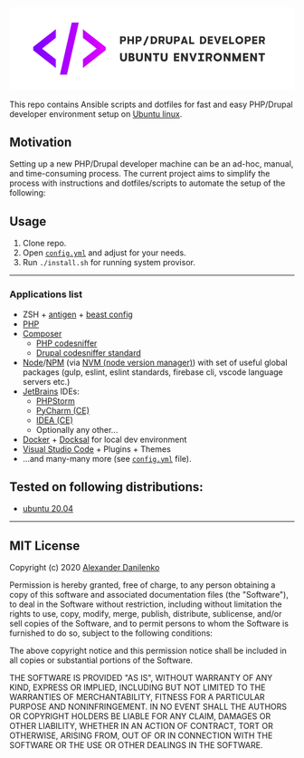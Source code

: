 ![Logo](logo.png)

This repo contains Ansible scripts and dotfiles for fast and easy PHP/Drupal developer environment setup on [Ubuntu linux](https://ubuntu.com/). 

## Motivation
Setting up a new PHP/Drupal developer machine can be an ad-hoc, manual, and time-consuming process. The current project aims to simplify the process with instructions and dotfiles/scripts to automate the setup of the following:


## Usage

1. Clone repo.
2. Open [`config.yml`](config.yml) and adjust for your needs.
3. Run `./install.sh` for running system provisor.

---

### Applications list

- ZSH + [antigen](https://github.com/zsh-users/antigen) + [beast config](home/.zshrc)
- [PHP](https://www.php.net/)
- [Composer](https://getcomposer.org/)
  - [PHP codesniffer](https://github.com/squizlabs/PHP_CodeSniffer)
  - [Drupal codesniffer standard](https://git.drupalcode.org/project/coder/tree/8.x-3.x/coder_sniffer)
- [Node](https://nodejs.org/en/)/[NPM](https://www.npmjs.com/) (via [NVM (node version manager)](https://github.com/nvm-sh/nvm)) with set of useful global packages (gulp, eslint, eslint standards, firebase cli, vscode language servers etc.)
- [JetBrains](https://www.jetbrains.com/) IDEs:
  - [PHPStorm](https://snapcraft.io/phpstorm)
  - [PyCharm (CE)](https://snapcraft.io/pycharm-community)
  - [IDEA (CE)](https://snapcraft.io/intellij-idea-community)
  - Optionally any other...
- [Docker](https://www.docker.com/) + [Docksal](https://docksal.io/) for local dev environment
- [Visual Studio Code](https://code.visualstudio.com/) + Plugins + Themes
- ...and many-many more (see [`config.yml`](config.yml) file).

## Tested on following distributions:
- [ubuntu 20.04](https://ubuntu.com/)

- - -

## MIT License

Copyright (c) 2020 [Alexander Danilenko](https://github.com/alexander-danilenko)

Permission is hereby granted, free of charge, to any person obtaining a copy
of this software and associated documentation files (the "Software"), to deal
in the Software without restriction, including without limitation the rights
to use, copy, modify, merge, publish, distribute, sublicense, and/or sell
copies of the Software, and to permit persons to whom the Software is
furnished to do so, subject to the following conditions:

The above copyright notice and this permission notice shall be included in all
copies or substantial portions of the Software.

THE SOFTWARE IS PROVIDED "AS IS", WITHOUT WARRANTY OF ANY KIND, EXPRESS OR
IMPLIED, INCLUDING BUT NOT LIMITED TO THE WARRANTIES OF MERCHANTABILITY,
FITNESS FOR A PARTICULAR PURPOSE AND NONINFRINGEMENT. IN NO EVENT SHALL THE
AUTHORS OR COPYRIGHT HOLDERS BE LIABLE FOR ANY CLAIM, DAMAGES OR OTHER
LIABILITY, WHETHER IN AN ACTION OF CONTRACT, TORT OR OTHERWISE, ARISING FROM,
OUT OF OR IN CONNECTION WITH THE SOFTWARE OR THE USE OR OTHER DEALINGS IN THE
SOFTWARE.
